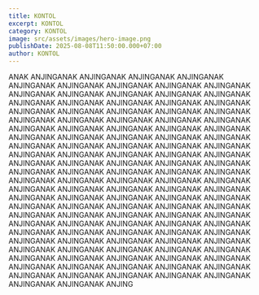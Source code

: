 ```yaml
---
title: KONTOL
excerpt: KONTOL
category: KONTOL
image: src/assets/images/hero-image.png
publishDate: 2025-08-08T11:50:00.000+07:00
author: KONTOL
---
```

ANAK ANJINGANAK ANJINGANAK ANJINGANAK ANJINGANAK ANJINGANAK ANJINGANAK ANJINGANAK ANJINGANAK ANJINGANAK ANJINGANAK ANJINGANAK ANJINGANAK ANJINGANAK ANJINGANAK ANJINGANAK ANJINGANAK ANJINGANAK ANJINGANAK ANJINGANAK ANJINGANAK ANJINGANAK ANJINGANAK ANJINGANAK ANJINGANAK ANJINGANAK ANJINGANAK ANJINGANAK ANJINGANAK ANJINGANAK ANJINGANAK ANJINGANAK ANJINGANAK ANJINGANAK ANJINGANAK ANJINGANAK ANJINGANAK ANJINGANAK ANJINGANAK ANJINGANAK ANJINGANAK ANJINGANAK ANJINGANAK ANJINGANAK ANJINGANAK ANJINGANAK ANJINGANAK ANJINGANAK ANJINGANAK ANJINGANAK ANJINGANAK ANJINGANAK ANJINGANAK ANJINGANAK ANJINGANAK ANJINGANAK ANJINGANAK ANJINGANAK ANJINGANAK ANJINGANAK ANJINGANAK ANJINGANAK ANJINGANAK ANJINGANAK ANJINGANAK ANJINGANAK ANJINGANAK ANJINGANAK ANJINGANAK ANJINGANAK ANJINGANAK ANJINGANAK ANJINGANAK ANJINGANAK ANJINGANAK ANJINGANAK ANJINGANAK ANJINGANAK ANJINGANAK ANJINGANAK ANJINGANAK ANJINGANAK ANJINGANAK ANJINGANAK ANJINGANAK ANJINGANAK ANJINGANAK ANJINGANAK ANJINGANAK ANJINGANAK ANJINGANAK ANJINGANAK ANJINGANAK ANJINGANAK ANJINGANAK ANJINGANAK ANJINGANAK ANJINGANAK ANJINGANAK ANJINGANAK ANJINGANAK ANJINGANAK ANJINGANAK ANJINGANAK ANJINGANAK ANJINGANAK ANJINGANAK ANJINGANAK ANJINGANAK ANJINGANAK ANJINGANAK ANJINGANAK ANJINGANAK ANJINGANAK ANJINGANAK ANJINGANAK ANJINGANAK ANJINGANAK ANJINGANAK ANJINGANAK ANJINGANAK ANJINGANAK ANJING
